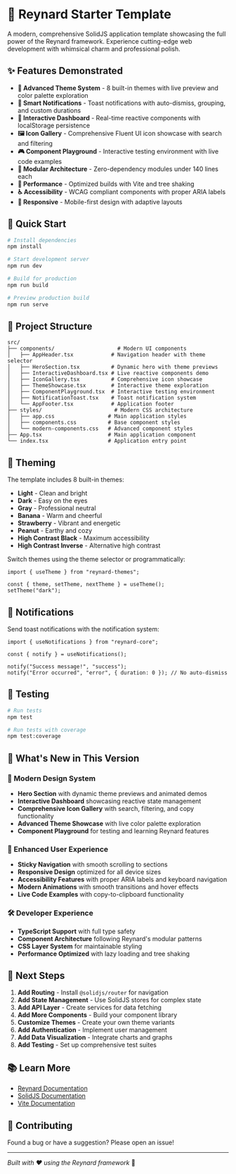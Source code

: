 # 🦊 Reynard Starter Template

A modern, comprehensive SolidJS application template showcasing the full power of
the Reynard framework. Experience cutting-edge web development with whimsical charm and professional polish.

## ✨ Features Demonstrated

- **🎨 Advanced Theme System** - 8 built-in themes with live preview and color palette exploration
- **📢 Smart Notifications** - Toast notifications with auto-dismiss, grouping, and custom durations
- **🎯 Interactive Dashboard** - Real-time reactive components with localStorage persistence
- **🖼️ Icon Gallery** - Comprehensive Fluent UI icon showcase with search and filtering
- **🎮 Component Playground** - Interactive testing environment with live code examples
- **🧩 Modular Architecture** - Zero-dependency modules under 140 lines each
- **🚀 Performance** - Optimized builds with Vite and tree shaking
- **♿ Accessibility** - WCAG compliant components with proper ARIA labels
- **📱 Responsive** - Mobile-first design with adaptive layouts

## 🚀 Quick Start

```bash
# Install dependencies
npm install

# Start development server
npm run dev

# Build for production
npm run build

# Preview production build
npm run serve
```

## 📁 Project Structure

```text
src/
├── components/                    # Modern UI components
│   ├── AppHeader.tsx            # Navigation header with theme selector
│   ├── HeroSection.tsx          # Dynamic hero with theme previews
│   ├── InteractiveDashboard.tsx # Live reactive components demo
│   ├── IconGallery.tsx          # Comprehensive icon showcase
│   ├── ThemeShowcase.tsx        # Interactive theme exploration
│   ├── ComponentPlayground.tsx  # Interactive testing environment
│   ├── NotificationToast.tsx    # Toast notification system
│   └── AppFooter.tsx            # Application footer
├── styles/                       # Modern CSS architecture
│   ├── app.css                 # Main application styles
│   ├── components.css          # Base component styles
│   └── modern-components.css   # Advanced component styles
├── App.tsx                     # Main application component
└── index.tsx                   # Application entry point
```

## 🎨 Theming

The template includes 8 built-in themes:

- **Light** - Clean and bright
- **Dark** - Easy on the eyes
- **Gray** - Professional neutral
- **Banana** - Warm and cheerful
- **Strawberry** - Vibrant and energetic
- **Peanut** - Earthy and cozy
- **High Contrast Black** - Maximum accessibility
- **High Contrast Inverse** - Alternative high contrast

Switch themes using the theme selector or programmatically:

```tsx
import { useTheme } from "reynard-themes";

const { theme, setTheme, nextTheme } = useTheme();
setTheme("dark");
```

## 📢 Notifications

Send toast notifications with the notification system:

```tsx
import { useNotifications } from "reynard-core";

const { notify } = useNotifications();

notify("Success message!", "success");
notify("Error occurred", "error", { duration: 0 }); // No auto-dismiss
```

## 🧪 Testing

```bash
# Run tests
npm test

# Run tests with coverage
npm test:coverage
```

## 🎯 What's New in This Version

### 🚀 Modern Design System

- **Hero Section** with dynamic theme previews and animated demos
- **Interactive Dashboard** showcasing reactive state management
- **Comprehensive Icon Gallery** with search, filtering, and copy functionality
- **Advanced Theme Showcase** with live color palette exploration
- **Component Playground** for testing and learning Reynard features

### 🎨 Enhanced User Experience

- **Sticky Navigation** with smooth scrolling to sections
- **Responsive Design** optimized for all device sizes
- **Accessibility Features** with proper ARIA labels and keyboard navigation
- **Modern Animations** with smooth transitions and hover effects
- **Live Code Examples** with copy-to-clipboard functionality

### 🛠️ Developer Experience

- **TypeScript Support** with full type safety
- **Component Architecture** following Reynard's modular patterns
- **CSS Layer System** for maintainable styling
- **Performance Optimized** with lazy loading and tree shaking

## 🎯 Next Steps

1. **Add Routing** - Install `@solidjs/router` for navigation
2. **Add State Management** - Use SolidJS stores for complex state
3. **Add API Layer** - Create services for data fetching
4. **Add More Components** - Build your component library
5. **Customize Themes** - Create your own theme variants
6. **Add Authentication** - Implement user management
7. **Add Data Visualization** - Integrate charts and graphs
8. **Add Testing** - Set up comprehensive test suites

## 📚 Learn More

- [Reynard Documentation](../../docs)
- [SolidJS Documentation](https://solidjs.com)
- [Vite Documentation](https://vitejs.dev)

## 🤝 Contributing

Found a bug or have a suggestion? Please open an issue!

---

_Built with ❤️ using the Reynard framework_ 🦊
